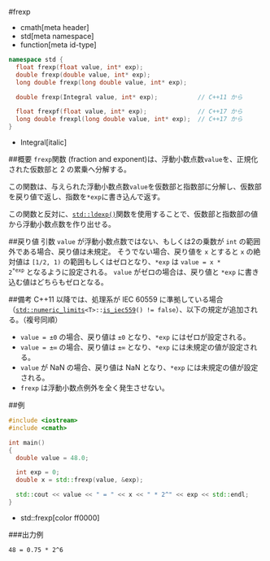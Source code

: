 #frexp
* cmath[meta header]
* std[meta namespace]
* function[meta id-type]

```cpp
namespace std {
  float frexp(float value, int* exp);
  double frexp(double value, int* exp);
  long double frexp(long double value, int* exp);

  double frexp(Integral value, int* exp);           // C++11 から

  float frexpf(float value, int* exp);              // C++17 から
  long double frexpl(long double value, int* exp);  // C++17 から
}
```
* Integral[italic]

##概要
`frexp`関数 (fraction and exponent)は、浮動小数点数`value`を、正規化された仮数部と 2 の累乗へ分解する。

この関数は、与えられた浮動小数点数`value`を仮数部と指数部に分解し、仮数部を戻り値で返し、指数を`*exp`に書き込んで返す。

この関数と反対に、[`std::ldexp()`](ldexp.md)関数を使用することで、仮数部と指数部の値から浮動小数点数を作り出せる。


##戻り値
引数 `value` が浮動小数点数ではない、もしくは2の乗数が `int` の範囲外である場合、戻り値は未規定。
そうでない場合、戻り値を `x` とすると `x` の絶対値は `[1/2, 1)` の範囲もしくはゼロとなり、`*exp` は <code>value = x * 2<sup>*exp</sup></code> となるように設定される。
`value` がゼロの場合は、戻り値と `*exp` に書き込む値はどちらもゼロとなる。


##備考
C++11 以降では、処理系が IEC 60559 に準拠している場合（[`std::numeric_limits`](../limits/numeric_limits.md)`<T>::`[`is_iec559`](../limits/numeric_limits/is_iec559.md)`() != false`）、以下の規定が追加される。（複号同順）

- `value = ±0` の場合、戻り値は `±0` となり、`*exp` にはゼロが設定される。
- `value = ±∞` の場合、戻り値は `±∞` となり、`*exp` には未規定の値が設定される。
- `value` が NaN の場合、戻り値は NaN となり、`*exp` には未規定の値が設定される。
- `frexp` は浮動小数点例外を全く発生させない。


##例
```cpp
#include <iostream>
#include <cmath>

int main()
{
  double value = 48.0;

  int exp = 0;
  double x = std::frexp(value, &exp);

  std::cout << value << " = " << x << " * 2^" << exp << std::endl;
}
```
* std::frexp[color ff0000]

###出力例
```
48 = 0.75 * 2^6
```
